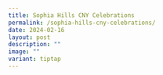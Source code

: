 ```yaml
---
title: Sophia Hills CNY Celebrations
permalink: /sophia-hills-cny-celebrations/
date: 2024-02-16
layout: post
description: ""
image: ""
variant: tiptap
---
```

